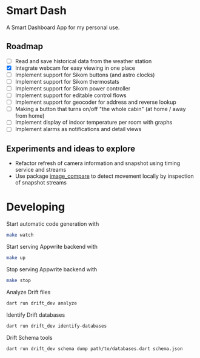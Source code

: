 # Smart Dash

A Smart Dashboard App for my personal use.

## Roadmap

- [ ] Read and save historical data from the weather station
- [x] Integrate webcam for easy viewing in one place
- [ ] Implement support for Sikom buttons (and astro clocks)
- [ ] Implement support for Sikom thermostats
- [ ] Implement support for Sikom power controller
- [ ] Implement support for editable control flows
- [ ] Implement support for geocoder for address and reverse lookup
- [ ] Making a button that turns on/off "the whole cabin" (at home / away from home) 
- [ ] Implement display of indoor temperature per room with graphs
- [ ] Implement alarms as notifications and detail views
 
## Experiments and ideas to explore

- Refactor refresh of camera information and snapshot using timing service and streams
- Use package [image_compare](https://pub.dev/packages/image_compare) to detect movement locally by inspection of snapshot streams

# Developing
 
Start automatic code generation with
```bash
make watch
```

Start serving Appwrite backend with 
```bash
make up
```

Stop serving Appwrite backend with
```bash
make stop
```

Analyze Drift files
```bash
dart run drift_dev analyze
```

Identify Drift databases
```bash
dart run drift_dev identify-databases
```

Drift Schema tools
```bash
dart run drift_dev schema dump path/to/databases.dart schema.json
```
